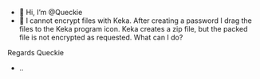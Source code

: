 - 👋 Hi, I’m @Queckie
- 👀 I cannot encrypt files with Keka. After creating a password I drag the files to the Keka program icon. 
Keka creates a zip file, but the packed file is not encrypted as requested. What can I do?

Regards
Queckie
- ..


<!---
Queckie/Queckie is a ✨ special ✨ repository because its `README.md` (this file) appears on your GitHub profile.
You can click the Preview link to take a look at your changes.
--->
